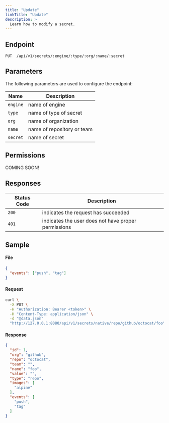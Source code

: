 ```yaml
---
title: "Update"
linkTitle: "Update"
description: >
  Learn how to modify a secret.
---
```


## Endpoint

```
PUT  /api/v1/secrets/:engine/:type/:org/:name/:secret
```

## Parameters

The following parameters are used to configure the endpoint:

| Name     | Description                  |
| -------- | ---------------------------- |
| `engine` | name of engine               |
| `type`   | name of type of secret       |
| `org`    | name of organization         |
| `name`   | name of repository or team   |
| `secret` | name of secret               |

## Permissions

COMING SOON!

## Responses

| Status Code | Description                                         |
| ----------- | --------------------------------------------------- |
| `200`       | indicates the request has succeeded                 |
| `401`       | indicates the user does not have proper permissions |

## Sample

#### File

```json
{
  "events": ["push", "tag"]
}
```

#### Request

```sh
curl \
  -X PUT \
  -H "Authorization: Bearer <token>" \
  -H "Content-Type: application/json" \
  -d "@data.json"
  "http://127.0.0.1:8080/api/v1/secrets/native/repo/github/octocat/foo"
```

#### Response

```json
{
  "id": 1,
  "org": "github",
  "repo": "octocat",
  "team": "",
  "name": "foo",
  "value": "",
  "type": "repo",
  "images": [
    "alpine"
  ],
  "events": [
    "push",
    "tag"
  ]
}
```
